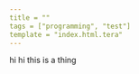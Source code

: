 ```yaml
---
title = ""
tags = ["programming", "test"]
template = "index.html.tera"
---
```


hi hi
this is a thing